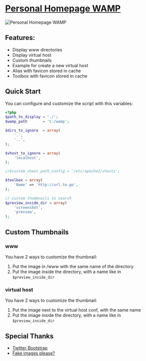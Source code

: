 # [Personal Homepage WAMP](https://github.com/romqin/wamp)

![Personal Homepage WAMP](http://i.imgur.com/7NpttKN.jpg)

## Features:

  * Display www directories
  * Display virtual host
  * Custom thumbnails
  * Example for create a new virtual host
  * Alias with favicon stored in cache
  * Toolbox with favicon stored in cache

## Quick Start

You can configure and customize the script with this variables:
```php
<?php
$path_to_display = './';
$wamp_path       = 'C:/wamp';

$dirs_to_ignore  = array(
    '.',
    '..',
);

$vhost_to_ignore = array(
    'localhost',
);

//$custom_vhost_path_config = '/etc/apache2/vhosts';

$toolbox = array(
    'Name' => 'http://url.to.go',
);

// custom thumbnails to search
$preview_inside_dir = array(
    'screenshot',
    'preview',
);
```

## Custom Thumbnails

### www

You have 2 ways to customize the thumbnail:

1. Put the image in /www with the same name of the directory<br>
2. Put the image inside the directory, with a name like in ```$preview_inside_dir```<br>

### virtual host

You have 2 ways to customize the thumbnail:

1. Put the image next to the virtual host conf, with the same name<br>
2. Put the image inside the directory, with a name like in ```$preview_inside_dir```<br>


## Special Thanks
 * [Twitter Bootstrap](http://twitter.github.com/bootstrap/)
 * [Fake images please?](http://fakeimg.pl/)

